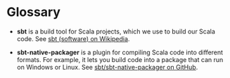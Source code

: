 # Glossary

-   **sbt** is a build tool for Scala projects, which we use to build our Scala code.
    See [sbt (software) on Wikipedia](https://en.wikipedia.org/wiki/Sbt_(software)).

-   **sbt-native-packager** is a plugin for compiling Scala code into different formats.
    For example, it lets you build code into a package that can run on Windows or Linux.
    See [sbt/sbt-native-packager on GitHub](https://github.com/sbt/sbt-native-packager).


